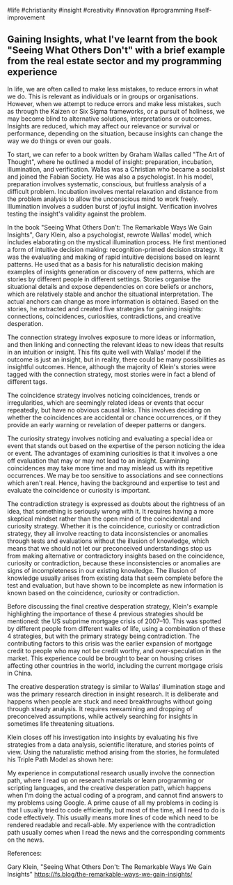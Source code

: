 #life
#christianity
#insight
#creativity
#innovation
#programming
#self-improvement

## Gaining Insights, what I've learnt from the book "Seeing What Others Don't" with a brief example from the real estate sector and my programming experience

In life, we are often called to make less mistakes, to reduce errors in what we do.  This is relevant as individuals or in groups or organisations.  However, when we attempt to reduce errors and make less mistakes, such as through the Kaizen or Six Sigma frameworks, or a pursuit of holiness, we may become blind to alternative solutions, interpretations or outcomes.  Insights are reduced, which may affect our relevance or survival or performance, depending on the situation, because insights can change the way we do things or even our goals.  

To start, we can refer to a book written by Graham Wallas called "The Art of Thought", where he outlined a model of insight: preparation, incubation, illumination, and verification.  Wallas was a Christian who became a socialist and joined the Fabian Society.  He was also a psychologist.  In his model, preparation involves systematic, conscious, but fruitless analysis of a difficult problem.  Incubation involves mental relaxation and distance from the problem analysis to allow the unconscious mind to work freely.  Illumination involves a sudden burst of joyful insight.  Verification involves testing the insight's validity against the problem.  

In the book "Seeing What Others Don't: The Remarkable Ways We Gain Insights", Gary Klein, also a psychologist, rewrote Wallas' model, which includes elaborating on the mystical illumination process.  He first mentioned a form of intuitive decision making: recognition-primed decision strategy.  It was the evaluating and making of rapid intuitive decisions based on learnt patterns.  He used that as a basis for his naturalistic decision making examples of insights generation or discovery of new patterns, which are stories by different people in different settings.  Stories organise the situational details and expose dependencies on core beliefs or anchors, which are relatively stable and anchor the situational interpretation.  The actual anchors can change as more information is obtained.  Based on the stories, he extracted and created five strategies for gaining insights: connections, coincidences, curiosities, contradictions, and creative desperation.  

The connection strategy involves exposure to more ideas or information, and then linking and connecting the relevant ideas to new ideas that results in an intuition or insight.  This fits quite well with Wallas' model if the outcome is just an insight, but in reality, there could be many possibilities as insightful outcomes.  Hence, although the majority of Klein's stories were tagged with the connection strategy, most stories were in fact a blend of different tags.  

The coincidence strategy involves noticing coincidences, trends or irregularities, which are seemingly related ideas or events that occur repeatedly, but have no obvious causal links.  This involves deciding on whether the coincidences are accidental or chance occurrences, or if they provide an early warning or revelation of deeper patterns or dangers.  

The curiosity strategy involves noticing and evaluating a special idea or event that stands out based on the expertise of the person noticing the idea or event.  The advantages of examining curiosities is that it involves a one off evaluation that may or may not lead to an insight.  Examining coincidences may take more time and may mislead us with its repetitive occurrences.  We may be too sensitive to associations and see connections which aren't real.  Hence, having the background and expertise to test and evaluate the coincidence or curiosity is important.  

The contradiction strategy is expressed as doubts about the rightness of an idea, that something is seriously wrong with it.  It requires having a more skeptical mindset rather than the open mind of the coincidental and curiosity strategy.  Whether it is the coincidence, curiosity or contradiction strategy, they all involve reacting to data inconsistencies or anomalies through tests and evaluations without the illusion of knowledge, which means that we should not let our preconceived understandings stop us from making alternative or contradictory insights based on the coincidence, curiosity or contradiction, because these inconsistencies or anomalies are signs of incompleteness in our existing knowledge.  The illusion of knowledge usually arises from existing data that seem complete before the test and evaluation, but have shown to be incomplete as new information is known based on the coincidence, curiosity or contradiction.  

Before discussing the final creative desperation strategy, Klein's example highlighting the importance of these 4 previous strategies should be mentioned: the US subprime mortgage crisis of 2007–10.  This was spotted by different people from different walks of life, using a combination of these 4 strategies, but with the primary strategy being contradiction.  The contributing factors to this crisis was the earlier expansion of mortgage credit to people who may not be credit worthy, and over-speculation in the market.  This experience could be brought to bear on housing crises affecting other countries in the world, including the current mortgage crisis in China.  

The creative desperation strategy is similar to Wallas' illumination stage and was the primary research direction in insight research.  It is deliberate and happens when people are stuck and need breakthroughs without going through steady analysis.  It requires reexamining and dropping of preconceived assumptions, while actively searching for insights in sometimes life threatening situations.  

Klein closes off his investigation into insights by evaluating his five strategies from a data analysis, scientific literature, and stories points of view.  Using the naturalistic method arising from the stories, he formulated his Triple Path Model as shown here:



My experience in computational research usually involve the connection path, where I read up on research materials or learn programming or scripting languages, and the creative desperation path, which happens when I'm doing the actual coding of a program, and cannot find answers to my problems using Google.  A prime cause of all my problems in coding is that I usually tried to code efficiently, but most of the time, all I need to do is code effectively.  This usually means more lines of code which need to be rendered readable and recall-able.  My experience with the contradiction path usually comes when I read the news and the corresponding comments on the news.  



References:

Gary Klein, "Seeing What Others Don't: The Remarkable Ways We Gain Insights"
https://fs.blog/the-remarkable-ways-we-gain-insights/


